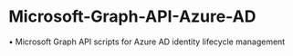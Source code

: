 # Microsoft-Graph-API-Azure-AD
•	Microsoft Graph API scripts for Azure AD identity lifecycle management
